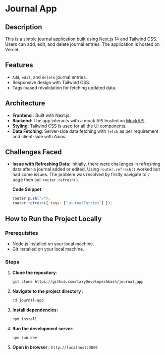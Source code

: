 # Journal App

## Description

This is a simple journal application built using Next.js 14 and Tailwind CSS. Users can add, edit, and delete journal entries. The application is hosted on Vercel.

## Features

- `Add`, `edit`, and `delete` journal entries.
- Responsive design with Tailwind CSS.
- Tags-based revalidation for fetching updated data.

## Architecture

- **Frontend** : Built with Next.js.
- **Backend**: The app interacts with a mock API hosted on [MockAPI](https://66d6d676006bfbe2e64ec73d.mockapi.io/journal/:journals).
- **Styling**: Tailwind CSS is used for all the UI components.
- **Data Fetching**: Server-side data fetching with `fetch` as per requirement and client-side with Axios.

## Challenges Faced

- **Issue with Refreshing Data**: Initially, there were challenges in refreshing data after a journal added or edited. Using `router.refresh()` worked but had some issues. The problem was resolved by firstly navigate to `/` page then call `router.refresh()`.

  **Code Snippet**

  ```js
  router.push("/");
  router.refresh({ tags: ["journalEntries"] });
  ```

## How to Run the Project Locally

### Prerequisites

- Node.js installed on your local machine.
- Git installed on your local machine.

### Steps

1. **Clone the repository**:

   ```bash
   git clone https://github.com/lazyDeveloperAkash/journal_app
   ```

2. **Navigate to the project directory :**
   ```bash
   cd journal-app
   ```
3. **Install dependencies:**
   ```bash
   npm install
   ```
4. **Run the development server:**
   ```bash
   npm run dev
   ```
5. **Open in browser :** `http://localhost:3000`